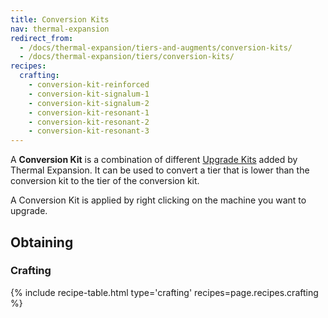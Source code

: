 ```yaml
---
title: Conversion Kits
nav: thermal-expansion
redirect_from:
  - /docs/thermal-expansion/tiers-and-augments/conversion-kits/
  - /docs/thermal-expansion/tiers/conversion-kits/
recipes:
  crafting:
    - conversion-kit-reinforced
    - conversion-kit-signalum-1
    - conversion-kit-signalum-2
    - conversion-kit-resonant-1
    - conversion-kit-resonant-2
    - conversion-kit-resonant-3
---
```


A **Conversion Kit** is a combination of different [Upgrade
Kits](/docs/upgrade-kits/) added by Thermal Expansion. It can be used to convert
a tier that is lower than the conversion kit to the tier of the conversion kit.

A Conversion Kit is applied by right clicking on the machine you want to
upgrade.

Obtaining
---------

### Crafting
{% include recipe-table.html type='crafting' recipes=page.recipes.crafting %}
